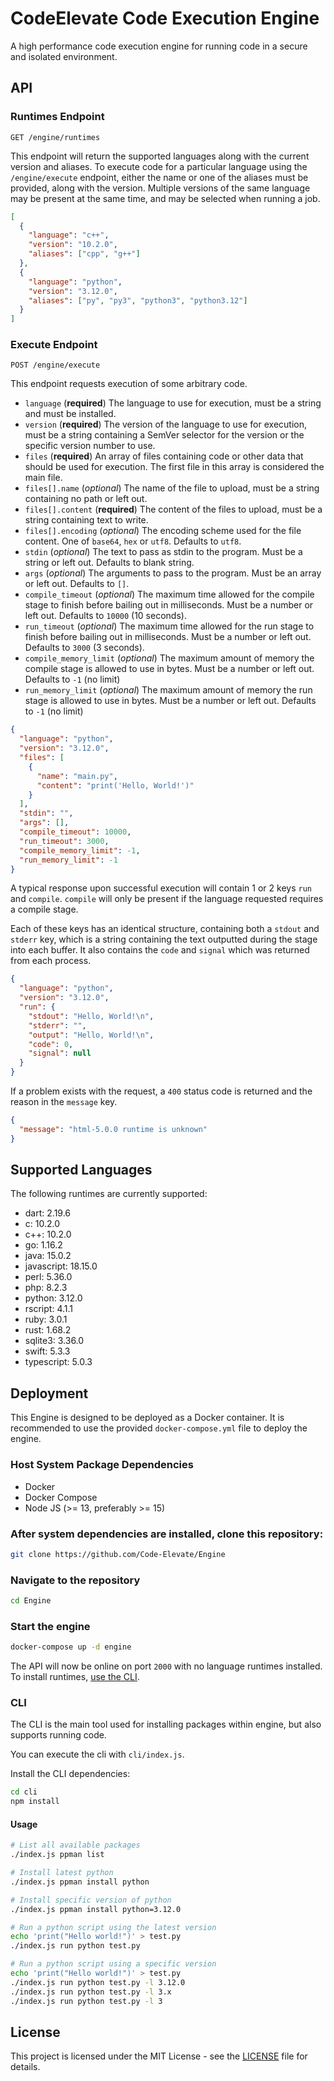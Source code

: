 # CodeElevate Code Execution Engine

A high performance code execution engine for running code in a secure and isolated environment.

## API

### Runtimes Endpoint

`GET /engine/runtimes`

This endpoint will return the supported languages along with the current version and aliases. To execute
code for a particular language using the `/engine/execute` endpoint, either the name or one of the aliases must
be provided, along with the version.
Multiple versions of the same language may be present at the same time, and may be selected when running a job.

```json
[
  {
    "language": "c++",
    "version": "10.2.0",
    "aliases": ["cpp", "g++"]
  },
  {
    "language": "python",
    "version": "3.12.0",
    "aliases": ["py", "py3", "python3", "python3.12"]
  }
]
```

### Execute Endpoint

`POST /engine/execute`

This endpoint requests execution of some arbitrary code.

- `language` (**required**) The language to use for execution, must be a string and must be installed.
- `version` (**required**) The version of the language to use for execution, must be a string containing a SemVer selector for the version or the specific version number to use.
- `files` (**required**) An array of files containing code or other data that should be used for execution. The first file in this array is considered the main file.
- `files[].name` (_optional_) The name of the file to upload, must be a string containing no path or left out.
- `files[].content` (**required**) The content of the files to upload, must be a string containing text to write.
- `files[].encoding` (_optional_) The encoding scheme used for the file content. One of `base64`, `hex` or `utf8`. Defaults to `utf8`.
- `stdin` (_optional_) The text to pass as stdin to the program. Must be a string or left out. Defaults to blank string.
- `args` (_optional_) The arguments to pass to the program. Must be an array or left out. Defaults to `[]`.
- `compile_timeout` (_optional_) The maximum time allowed for the compile stage to finish before bailing out in milliseconds. Must be a number or left out. Defaults to `10000` (10 seconds).
- `run_timeout` (_optional_) The maximum time allowed for the run stage to finish before bailing out in milliseconds. Must be a number or left out. Defaults to `3000` (3 seconds).
- `compile_memory_limit` (_optional_) The maximum amount of memory the compile stage is allowed to use in bytes. Must be a number or left out. Defaults to `-1` (no limit)
- `run_memory_limit` (_optional_) The maximum amount of memory the run stage is allowed to use in bytes. Must be a number or left out. Defaults to `-1` (no limit)

```json
{
  "language": "python",
  "version": "3.12.0",
  "files": [
    {
      "name": "main.py",
      "content": "print('Hello, World!')"
    }
  ],
  "stdin": "",
  "args": [],
  "compile_timeout": 10000,
  "run_timeout": 3000,
  "compile_memory_limit": -1,
  "run_memory_limit": -1
}
```

A typical response upon successful execution will contain 1 or 2 keys `run` and `compile`.
`compile` will only be present if the language requested requires a compile stage.

Each of these keys has an identical structure, containing both a `stdout` and `stderr` key, which is a string containing the text outputted during the stage into each buffer.
It also contains the `code` and `signal` which was returned from each process.

```json
{
  "language": "python",
  "version": "3.12.0",
  "run": {
    "stdout": "Hello, World!\n",
    "stderr": "",
    "output": "Hello, World!\n",
    "code": 0,
    "signal": null
  }
}
```

If a problem exists with the request, a `400` status code is returned and the reason in the `message` key.

```json
{
  "message": "html-5.0.0 runtime is unknown"
}
```

## Supported Languages

The following runtimes are currently supported:

- dart: 2.19.6
- c: 10.2.0
- c++: 10.2.0
- go: 1.16.2
- java: 15.0.2
- javascript: 18.15.0
- perl: 5.36.0
- php: 8.2.3
- python: 3.12.0
- rscript: 4.1.1
- ruby: 3.0.1
- rust: 1.68.2
- sqlite3: 3.36.0
- swift: 5.3.3
- typescript: 5.0.3

## Deployment

This Engine is designed to be deployed as a Docker container. It is recommended to use the provided `docker-compose.yml` file to deploy the engine.

### Host System Package Dependencies

- Docker
- Docker Compose
- Node JS (>= 13, preferably >= 15)

### After system dependencies are installed, clone this repository:

```sh
git clone https://github.com/Code-Elevate/Engine
```

### Navigate to the repository

```sh
cd Engine
```

### Start the engine

```sh
docker-compose up -d engine
```

The API will now be online on port `2000` with no language runtimes installed. To install runtimes, [use the CLI](#cli).

### CLI

The CLI is the main tool used for installing packages within engine, but also supports running code.

You can execute the cli with `cli/index.js`.

Install the CLI dependencies:

```sh
cd cli
npm install
```

#### Usage

```sh
# List all available packages
./index.js ppman list

# Install latest python
./index.js ppman install python

# Install specific version of python
./index.js ppman install python=3.12.0

# Run a python script using the latest version
echo 'print("Hello world!")' > test.py
./index.js run python test.py

# Run a python script using a specific version
echo 'print("Hello world!")' > test.py
./index.js run python test.py -l 3.12.0
./index.js run python test.py -l 3.x
./index.js run python test.py -l 3
```

## License

This project is licensed under the MIT License - see the [LICENSE](LICENSE) file for details.
